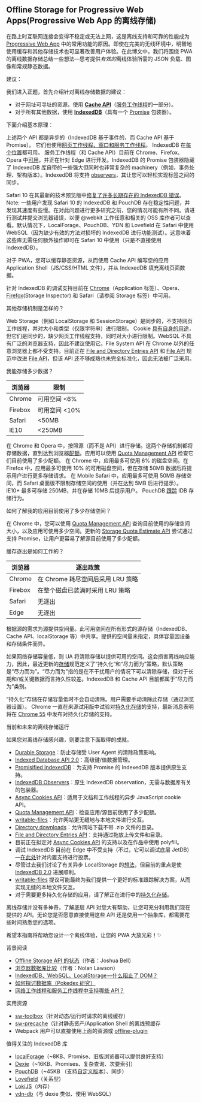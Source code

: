 ## Offline Storage for Progressive Web Apps(Progressive Web App 的离线存储)

在路上时互联网连接会变得不稳定或无法上网，这是离线支持和可靠的性能成为 [Progressive Web App](https://developers.google.com/web/progressive-web-apps/) 中的常用功能的原因。即使在完美的无线环境中，明智地使用缓存和其他存储技术也可显著改善用户体验。在此博文中，我们将围绕 PWA  的离线数据存储总结一些想法—思考提供*有效的*离线体验所需的 JSON 负载、图像和常规静态数据。

建议：

我们进入正题，首先介绍针对离线存储数据的建议：

- 对于网址可寻址的资源，使用 [**Cache API**](https://davidwalsh.name/cache)（[服务工作线程](https://developers.google.com/web/fundamentals/primers/service-worker/)的一部分）。
- 对于所有其他数据，使用 [**IndexedDB**](https://developer.mozilla.org/en-US/docs/Web/API/IndexedDB_API)（具有一个 [Promise](https://developers.google.com/web/fundamentals/getting-started/primers/promises) 包装器）。

下面介绍基本原理：

上述两个 API 都是异步的（IndexedDB 基于事件的，而 Cache API 基于 Promise）。 它们也使用[网页工作线程、窗口和服务工作线程](https://nolanlawson.github.io/html5workertest/)。 IndexedDB 在[每个位置](http://caniuse.com/#feat=indexeddb)都可用。 服务工作线程（和 Cache API）目前在 Chrome、Firefox、Opera 中[可用](https://jakearchibald.github.io/isserviceworkerready/)，并正在针对 Edge 进行开发。IndexedDB 的 Promise 包装器隐藏了 IndexedDB 库自带的一些强大但同时也非常复杂的 machinery（例如，事务处理、架构版本）。IndexedDB 将支持 [observers](https://github.com/WICG/indexed-db-observers)，其让您可以轻松实现标签之间的同步。

Safari 10 在其最新的技术预览版中[修复了许多长期存在的 IndexedDB 错误](https://gist.github.com/nolanlawson/08eb857c6b17a30c1b26)。Note: 一些用户发现 Safari 10 的 IndexedDB 和 PouchDB 存在稳定性问题，并发现其速度有些慢。在对此问题进行更多研究之前，您的情况可能有所不同。请进行测试并提交浏览器错误，以便 @webkit 工作任意和相关的 OSS 库作者可以查看。默认情况下，LocalForage、PouchDB、YDN 和 Lovefield 在 Safari 中使用 WebSQL（因为缺少有效的方法对损坏的 IndexedDB 进行功能测试）。这意味着这些库无需任何额外操作即可在 Safari 10 中使用（只是不直接使用 IndexedDB）。

对于 PWA，您可以缓存静态资源，从而使用 Cache API 编写您的应用 Application Shell（JS/CSS/HTML 文件），并从 IndexedDB 填充离线页面数据。

针对 IndexedDB 的调试支持目前在 [Chrome](https://developers.google.com/web/tools/chrome-devtools/iterate/manage-data/local-storage)（Application 标签）、Opera、[Firefox](https://developer.mozilla.org/en-US/docs/Tools/Storage_Inspector)(Storage Inspector) 和 Safari（请参阅 Storage 标签）中可用。

其他存储机制是怎样的？

Web Storage（例如 LocalStorage 和 SessionStorage）是同步的，不支持网页工作线程，并对大小和类型（仅限字符串）进行限制。 Cookie [具有自身的用途](https://developer.mozilla.org/en-US/docs/Web/HTTP/Cookies)，但它们是同步的，缺少网页工作线程支持，同时对大小进行限制。WebSQL 不具有广泛的浏览器支持，因此不建议使用它。File System API 在 Chrome 以外的任意浏览器上都不受支持。目前正在 [File and Directory Entries API](https://wicg.github.io/entries-api/) 和 [File API](https://w3c.github.io/FileAPI/) 规范中改进 [File API](https://developer.mozilla.org/en-US/docs/Web/API/File)，但该 API 还不够成熟也未完全标准化，因此无法被广泛采用。

我能存储多少数据？

| 浏览器  | 限制          |
| ------- | ------------- |
| Chrome  | 可用空间 <6%  |
| Firebox | 可用空间 <10% |
| Safari  | <50MB         |
| IE10    | <250MB        |

在 Chrome 和 Opera 中，按照源（而不是 API）进行存储。这两个存储机制都将存储数据，直到达到浏览器[配额](http://www.html5rocks.com/en/tutorials/offline/quota-research/)。应用可以使用 [Quota Management API](https://developer.mozilla.org/en-US/docs/Web/API/StorageQuota) 检查它们目前使用了多少配额。 在 Chrome 中，应用最多可使用 6% 的磁盘空间。在 Firefox 中，应用最多可使用 10% 的可用磁盘空间，但在存储 50MB 数据后将提示用户进行更多存储请求。 在 Mobile Safari 中，应用最多可使用 50MB 存储空间，而 Safari 桌面版不限制存储空间的使用（并在达到 5MB 后进行提示）。IE10+ 最多可存储 250MB，并在存储 10MB 后提示用户。 PouchDB [跟踪](https://pouchdb.com/faq.html#data_limits) IDB 存储行为。

如何了解我的应用目前使用了多少存储空间？

在 Chrome 中，您可以使用 [Quota Management API](https://www.w3.org/TR/quota-api/) 查询目前使用的存储空间大小，以及应用可使用多少空间。更新的 [Storage Quota Estimate API](https://www.chromestatus.com/features/5630353511284736) 尝试通过支持 Promise，让用户更容易了解源目前使用了多少配额。

缓存逐出是如何工作的？

| 浏览器  | 逐出政策                          |
| ------- | --------------------------------- |
| Chrome  | 在 Chrome 耗尽空间后采用 LRU 策略 |
| Firebox | 在整个磁盘已装满时采用 LRU 策略   |
| Safari  | 无逐出                            |
| Edge    | 无逐出                            |

根据源的需求为源提供空间量。此可用空间在所有形式的源存储（IndexedDB、Cache API、localStorage 等）中共享。提供的空间量未指定，具体容量因设备和存储条件而异。

如果网络存储容量低，则 UA 将清除存储以提供可用的空间。这会损害离线响应能力，因此，最近更新的[存储](https://storage.spec.whatwg.org/)规范定义了“持久化”和“尽力而为”策略，默认策略是“尽力而为”。“尽力而为”指的是在不干扰用户的情况下可以清除存储，但对于长期和/或关键数据而言持久性较差。IndexedDB 和 Cache API 目前都属于“尽力而为”类别。

“持久化”存储在存储容量低时不会自动清除。用户需要手动清除此存储（通过浏览器设置）。 Chrome 一直在来源试用版中试验对[持久化存储](https://developers.google.com/web/updates/2016/06/persistent-storage)的支持，最新消息表明将在 [Chrome 55](https://groups.google.com/a/chromium.org/d/msg/blink-dev/5Sihi1iAXYc/wnvNDFIPAQAJ) 中发布对持久化存储的支持。

当前和未来的离线存储运行

如果您对离线存储感兴趣，则要注意下面取得的成就。

- [Durable Storage](https://storage.spec.whatwg.org/)：防止存储受 User Agent 的清除政策影响。
- [Indexed Database API 2.0](https://w3c.github.io/IndexedDB/)：高级键/值数据管理。
- [Promisified IndexedDB](https://github.com/inexorabletash/indexeddb-promises)：为支持 Promise 的 IndexedDB 版本提供原生支持。
- [IndexedDB Observers](https://github.com/WICG/indexed-db-observers)：原生 IndexedDB observation，无需与数据库有关的包装器。
- [Async Cookies API](https://github.com/bsittler/async-cookies-api)：适用于文档和工作线程的异步 JavaScript cookie API。
- [Quota Management API](https://www.w3.org/TR/quota-api/)：检查应用/源目前使用了多少配额。
- [writable-files](https://github.com/WICG/writable-files)：允许网站更无缝地与本地文件进行交互。
- [Directory downloads](https://github.com/drufball/directory-download)：允许网站下载不带 .zip 文件的目录。
- [File and Directory Entries API](https://wicg.github.io/entries-api/)：支持通过拖放上传文件和目录。
- 目前正在拟定对 [Async Cookies API](https://github.com/WICG/async-cookies-api) 的支持以及在作品中使用 polyfill。
- 调试 IndexedDB 目前在 Edge 中不受支持（不过，它可以调试底层 JetDB） —[在此处](https://wpdev.uservoice.com/forums/257854-microsoft-edge-developer/suggestions/6517763-indexeddb-explorer-in-dev-tools)针对内置支持进行投票。
- 尽管过去我们讨论了有关异步 LocalStorage 的[想法](https://github.com/slightlyoff/async-local-storage)，但目前的重点是使 [IndexedDB 2.0](https://w3c.github.io/IndexedDB/) 进展顺利。
- [writable-files](https://github.com/WICG/writable-files) 提议可能最终为我们提供一个更好的标准跟踪解决方案，从而实现无缝的本地文件交互。
- 对于需要更多持久化存储的应用，请了解正在进行中的[持久化存储](https://storage.spec.whatwg.org/)。

离线存储并没有多神奇，了解底层 API 对您大有帮助，让您可充分利用我们现在提供的 API。无论您是否愿意直接使用这些 API 还是使用一个抽象库，都需要花些时间熟悉您的选项。

希望本指南将帮助您设计一个离线体验，让您的 PWA 大放光彩！✨

背景阅读

- [Offline Storage API 的状态](https://docs.google.com/presentation/d/11CJnf77N45qPFAhASwnfRNeEMJfR-E_x05v1Z6Rh5HA/edit)（作者：Joshua Bell）
- [浏览器数据库比较](http://nolanlawson.github.io/database-comparison/)（作者：Nolan Lawson）
- [IndexedDB、WebSQL、LocalStorage —什么阻止了 DOM？](https://nolanlawson.com/2015/09/29/indexeddb-websql-localstorage-what-blocks-the-dom/)
- [如何探讨数据库（Pokedex 研究）](https://nolanlawson.com/2016/02/08/how-to-think-about-databases/)
- [网络工作线程和服务工作线程中支持哪些 API？](https://nolanlawson.github.io/html5workertest/)

实用资源

- [sw-toolbox](https://github.com/GoogleChrome/sw-toolbox)（针对动态/运行时请求的离线缓存）
- [sw-precache](https://github.com/GoogleChrome/sw-precache)（针对静态资产/Application Shell 的离线预缓存
- Webpack 用户可以直接使用上面的资源或 [offline-plugin](https://github.com/NekR/offline-plugin)

值得关注的 IndexedDB 库

- [localForage](https://github.com/localForage/localForage)（~8KB、Promise、旧版浏览器可以提供良好支持）
- [Dexie](http://dexie.org/)（~16KB、Promises、复杂查询、次要索引）
- [PouchDB](https://pouchdb.com/)（~45KB （支持[自定义版本](https://pouchdb.com/2016/06/06/introducing-pouchdb-custom-builds.html)）、同步）
- [Lovefield](https://github.com/google/lovefield)（关系型）
- [LokiJS](http://lokijs.org/#/)（内存）
- [ydn-db](https://github.com/yathit/ydn-db)（与 dexie 类似、使用 WebSQL）